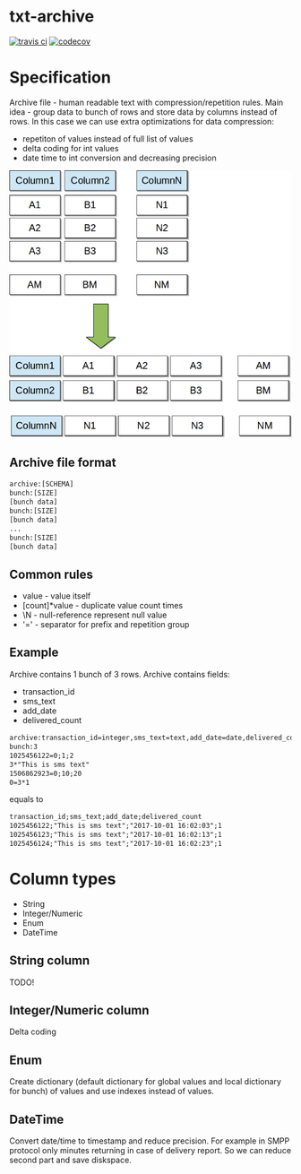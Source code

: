 # txt-archive

[![travis ci](https://travis-ci.org/wizardjedi/txt-archive.svg?branch=master)](https://travis-ci.org/wizardjedi/txt-archive.svg?branch=master)
[![codecov](https://codecov.io/gh/wizardjedi/txt-archive/branch/master/graph/badge.svg)](https://codecov.io/gh/wizardjedi/txt-archive)

# Specification

Archive file - human readable text with compression/repetition rules. Main idea - group data to bunch of rows and store data by columns instead of rows. In this case we can use extra optimizations for data compression: 
 * repetiton of values instead of full list of values
 * delta coding for int values
 * date time to int conversion and decreasing precision

![Schema](docs/images/main.png)


## Archive file format

```
archive:[SCHEMA]
bunch:[SIZE]
[bunch data]
bunch:[SIZE]
[bunch data]
...
bunch:[SIZE]
[bunch data]
```

## Common rules

 * value - value itself
 * [count]*value - duplicate value count times
 * \N - null-reference represent null value
 * '=' - separator for prefix and repetition group
 
## Example
 
 Archive contains 1 bunch of 3 rows. Archive contains fields:
  * transaction_id
  * sms_text
  * add_date
  * delivered_count
 
 ```
 archive:transaction_id=integer,sms_text=text,add_date=date,delivered_count=integer
 bunch:3
 1025456122=0;1;2
 3*"This is sms text"
 1506862923=0;10;20
 0=3*1
 ```
 equals to
  
 ```
 transaction_id;sms_text;add_date;delivered_count
 1025456122;"This is sms text";"2017-10-01 16:02:03";1
 1025456123;"This is sms text";"2017-10-01 16:02:13";1
 1025456124;"This is sms text";"2017-10-01 16:02:23";1
 ```

# Column types
 * String
 * Integer/Numeric
 * Enum
 * DateTime

## String column
TODO!

## Integer/Numeric column
Delta coding

## Enum
Create dictionary (default dictionary for global values and local dictionary for bunch) of values and use indexes instead of values.

## DateTime
Convert date/time to timestamp and reduce precision. For example in SMPP protocol only minutes returning in case of delivery report. So we can reduce second part and save diskspace.
